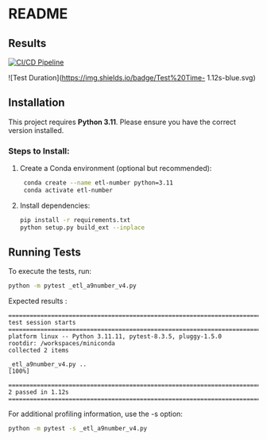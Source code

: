 # README

## Results 

[![CI/CD Pipeline](https://github.com/Nielk74/find-text-fast/actions/workflows/python-test.yml/badge.svg)](https://github.com/Nielk74/find-text-fast/actions/workflows/python-test.yml)

![Test Duration](https://img.shields.io/badge/Test%20Time- 1.12s-blue.svg)



## Installation

This project requires **Python 3.11**. Please ensure you have the correct version installed.

### Steps to Install:
1. Create a Conda environment (optional but recommended):
   ```sh
    conda create --name etl-number python=3.11
    conda activate etl-number
   ```
2. Install dependencies:
   ```sh
   pip install -r requirements.txt
   python setup.py build_ext --inplace
   ```

## Running Tests

To execute the tests, run:
```sh
python -m pytest _etl_a9number_v4.py
```

Expected results :
```
===================================================================================================================================== test session starts =====================================================================================================================================
platform linux -- Python 3.11.11, pytest-8.3.5, pluggy-1.5.0
rootdir: /workspaces/miniconda
collected 2 items                                                                                                                                                                                                                                                                             

_etl_a9number_v4.py ..                                                                                                                                                                                                                                                                  [100%]

====================================================================================================================================== 2 passed in 1.12s ======================================================================================================================================
```

For additional profiling information, use the -s option:
```sh
python -m pytest -s _etl_a9number_v4.py
```
